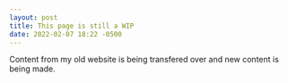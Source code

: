 ```yaml
---
layout: post
title: This page is still a WIP
date: 2022-02-07 18:22 -0500
---
```


Content from my old website is being transfered over and new content is being made.